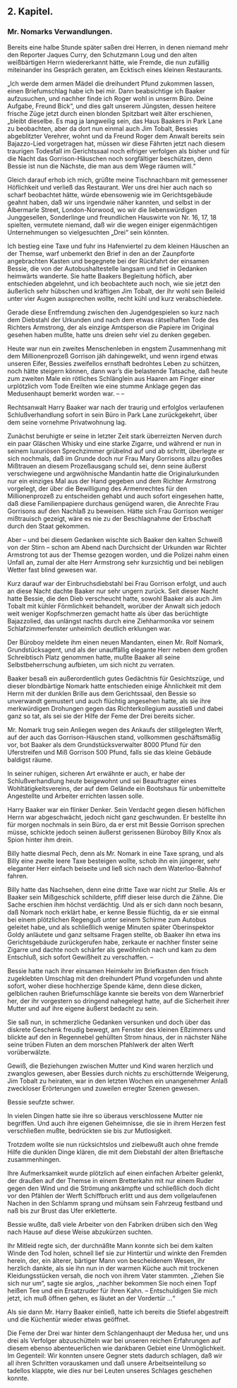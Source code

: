 <h2>2. Kapitel.</h2>
<h3>Mr. Nomarks Verwandlungen.</h3>

Bereits eine halbe Stunde später saßen drei Herren, in denen niemand mehr den
Reporter Jaques Curry, den Schutzmann Loug und den alten weißbärtigen Herrn
wiedererkannt hätte, wie Fremde, die nun zufällig miteinander ins Gespräch
geraten, am Ecktisch eines kleinen Restaurants.

„Ich werde dem armen Mädel die dreihundert Pfund zukommen lassen, einen
Briefumschlag habe ich bei mir. Dann beabsichtige ich Baaker aufzusuchen, und
nachher finde ich Roger wohl in unserm Büro. Deine Aufgabe, Freund Bick“, und
dies galt unserem Jüngsten, dessen heitere frische Züge jetzt durch einen
blonden Spitzbart weit älter erschienen, „bleibt dieselbe. Es mag ja langweilig
sein, das Haus Baakers in Park Lane zu beobachten, aber da dort nun einmal auch
Jim Tobalt, Bessies abgeblitzter Verehrer, wohnt und da Freund Roger dem Anwalt
bereits sein Bajazzo-Lied vorgetragen hat, müssen wir diese Fährten jetzt nach
diesem traurigen Todesfall im Gerichtssaal noch eifriger verfolgen als bisher
und für die Nacht das Gorrison-Häuschen noch sorgfältiger beschützen, denn
Bessie ist nun die Nächste, die man aus dem Wege räumen will.“

Gleich darauf erhob ich mich, grüßte meine Tischnachbarn mit gemessener
Höflichkeit und verließ das Restaurant. Wer uns drei hier auch nach so scharf
beobachtet hätte, würde ebensowenig wie im Gerichtsgebäude geahnt haben, daß
wir uns irgendwie näher kannten, und selbst in der Albermarle Street,
London-Norwood, wo wir die liebenswürdigen Junggesellen, Sonderlinge und
freundlichen Hauswirte von Nr. 16, 17, 18 spielten, vermutete niemand, daß wir
die wegen einiger eigenmächtigen Unternehmungen so vielgesuchten „Drei“ sein
könnten.

Ich bestieg eine Taxe und fuhr ins Hafenviertel zu dem kleinen Häuschen an der
Themse, warf unbemerkt den Brief in den an der Zaunpforte angebrachten Kasten
und begegnete bei der Rückfahrt der einsamen Bessie, die von der
Autobushaltestelle langsam und tief in Gedanken heimwärts wanderte. Sie hatte
Baakers Begleitung höflich, aber entschieden abgelehnt, und ich beobachtete
auch noch, wie sie jetzt den äußerlich sehr hübschen und kräftigen Jim Tobalt,
der ihr wohl sein Beileid unter vier Augen aussprechen wollte, recht kühl und
kurz verabschiedete.

Gerade diese Entfremdung zwischen den Jugendgespielen so kurz nach dem
Diebstahl der Urkunden und nach dem etwas rätselhaften Tode des Richters
Armstrong, der als einzige Amtsperson die Papiere im Original gesehen haben
mußte, hatte uns dreien sehr viel zu denken gegeben.

Heute war nun ein zweites Menschenleben in engstem Zusammenhang mit dem
Millionenprozeß Gorrison jäh dahingewelkt, und wenn irgend etwas unseren Eifer,
Bessies zweifellos ernsthaft bedrohtes Leben zu schützen, noch hätte steigern
können, dann war’s die belastende Tatsache, daß heute zum zweiten Male ein
rötliches Schlänglein aus Haaren am Finger einer urplötzlich vom Tode Ereilten
wie eine stumme Anklage gegen das Medusenhaupt bemerkt worden war. – –

Rechtsanwalt Harry Baaker war nach der traurig und erfolglos verlaufenen
Schlußverhandlung sofort in sein Büro in Park Lane zurückgekehrt, über dem
seine vornehme Privatwohnung lag.

Zunächst beruhigte er seine in letzter Zeit stark überreizten Nerven durch ein
paar Gläschen Whisky und eine starke Zigarre, und während er nun in seinem
luxuriösen Sprechzimmer grübelnd auf und ab schritt, überlegte er sich
nochmals, daß im Grunde doch nur Frau Mary Gorrisons allzu großes Mißtrauen an
diesem Prozeßausgang schuld sei, denn seine äußerst verschwiegene und
argwöhnische Mandantin hatte die Originalurkunden nur ein einziges Mal aus der
Hand gegeben und dem Richter Armstrong vorgelegt, der über die Bewilligung des
Armenrechtes für den Millionenprozeß zu entscheiden gehabt und auch sofort
eingesehen hatte, daß diese Familienpapiere durchaus genügend waren, die
Anrechte Frau Gorrisons auf den Nachlaß zu beweisen. Hätte sich Frau Gorrison
weniger mißtrauisch gezeigt, wäre es nie zu der Beschlagnahme der Erbschaft
durch den Staat gekommen.

Aber – und bei diesem Gedanken wischte sich Baaker den kalten Schweiß von der
Stirn – schon am Abend nach Durchsicht der Urkunden war Richter Armstrong tot
aus der Themse gezogen worden, und die Polizei nahm einen Unfall an, zumal der
alte Herr Armstrong sehr kurzsichtig und bei nebligen Wetter fast blind gewesen
war.

Kurz darauf war der Einbruchsdiebstahl bei Frau Gorrison erfolgt, und auch an
diese Nacht dachte Baaker nur sehr ungern zurück. Seit dieser Nacht hatte
Bessie, die den Dieb verscheucht hatte, sowohl Baaker als auch Jim Tobalt mit
kühler Förmlichkeit behandelt, worüber der Anwalt sich jedoch weit weniger
Kopfschmerzen gemacht hatte als über das berüchtigte Bajazzolied, das unlängst
nachts durch eine Ziehharmonika vor seinem Schlafzimmerfenster unheimlich
deutlich erklungen war.

Der Büroboy meldete ihm einen neuen Mandanten, einen Mr. Rolf Nomark,
Grundstücksagent, und als der unauffällig elegante Herr neben dem großen
Schreibtisch Platz genommen hatte, mußte Baaker all seine Selbstbeherrschung
aufbieten, um sich nicht zu verraten.

Baaker besaß ein außerordentlich gutes Gedächtnis für Gesichtszüge, und dieser
blondbärtige Nomark hatte entschieden einige Ähnlichkeit mit dem Herrn mit der
dunklen Brille aus dem Gerichtssaal, den Bessie so unverwandt gemustert und
auch flüchtig angesehen hatte, als sie ihre merkwürdigen Drohungen gegen das
Richterkollegium ausstieß und dabei ganz so tat, als sei sie der Hilfe der Feme
der Drei bereits sicher.

Mr. Nomark trug sein Anliegen wegen des Ankaufs der stillgelegten Werft, auf
der auch das Gorrison-Häuschen stand, vollkommen geschäftsmäßig vor, bot Baaker
als dem Grundstücksverwalter 8000 Pfund für den Uferstreifen und Miß Gorrison
500 Pfund, falls sie das kleine Gebäude baldigst räume.

In seiner ruhigen, sicheren Art erwähnte er auch, er habe der Schlußverhandlung
heute beigewohnt und sei Beauftragter eines Wohltätigkeitsvereins, der auf dem
Gelände ein Bootshaus für unbemittelte Angestellte und Arbeiter errichten
lassen solle.

Harry Baaker war ein flinker Denker. Sein Verdacht gegen diesen höflichen Herrn
war abgeschwächt, jedoch nicht ganz geschwunden. Er bestellte ihn für morgen
nochmals in sein Büro, da er erst mit Bessie Gorrison sprechen müsse, schickte
jedoch seinen äußerst gerissenen Büroboy Billy Knox als Spion hinter ihm drein.

Billy hatte diesmal Pech, denn als Mr. Nomark in eine Taxe sprang, und als
Billy eine zweite leere Taxe besteigen wollte, schob ihn ein jüngerer, sehr
eleganter Herr einfach beiseite und ließ sich nach dem Waterloo-Bahnhof fahren.

Billy hatte das Nachsehen, denn eine dritte Taxe war nicht zur Stelle. Als er
Baaker sein Mißgeschick schilderte, pfiff dieser leise durch die Zähne. Die
Sache erschien ihm höchst verdächtig. Und als er sich dann noch besann, daß
Nomark noch erklärt habe, er kenne Bessie flüchtig, da er sie einmal bei einem
plötzlichen Regenguß unter seinem Schirme zum Autobus geleitet habe, und als
schließlich wenige Minuten später Oberinspektor Goldy anläutete und ganz
seltsame Fragen stellte, ob Baaker ihn etwa ins Gerichtsgebäude zurückgerufen
habe, zerkaute er nachher finster seine Zigarre und dachte noch schärfer als
gewöhnlich nach und kam zu dem Entschluß, sich sofort Gewißheit zu verschaffen.
–

Bessie hatte nach ihrer einsamen Heimkehr im Briefkasten den frisch zugeklebten
Umschlag mit den dreihundert Pfund vorgefunden und ahnte sofort, woher diese
hochherzige Spende käme, denn diese dicken, gelblichen rauhen Briefumschläge
kannte sie bereits von dem Warnerbrief her, der ihr vorgestern so dringend
nahegelegt hatte, auf die Sicherheit ihrer Mutter und auf ihre eigene äußerst
bedacht zu sein.

Sie saß nun, in schmerzliche Gedanken versunken und doch über das diskrete
Geschenk freudig bewegt, am Fenster des kleinen Eßzimmers und blickte auf den
in Regennebel gehüllten Strom hinaus, der in nächster Nähe seine trüben Fluten
an dem morschen Pfahlwerk der alten Werft vorüberwälzte.

Gewiß, die Beziehungen zwischen Mutter und Kind waren herzlich und zwanglos
gewesen, aber Bessies durch nichts zu erschütternde Weigerung, Jim Tobalt zu
heiraten, war in den letzten Wochen ein unangenehmer Anlaß zweckloser
Erörterungen und zuweilen erregter Szenen gewesen.

Bessie seufzte schwer.

In vielen Dingen hatte sie ihre so überaus verschlossene Mutter nie begriffen.
Und auch ihre eigenen Geheimnisse, die sie in ihrem Herzen fest verschließen
mußte, bedrückten sie bis zur Mutlosigkeit.

Trotzdem wollte sie nun rücksichtslos und zielbewußt auch ohne fremde Hilfe die
dunklen Dinge klären, die mit dem Diebstahl der alten Brieftasche
zusammenhingen.

Ihre Aufmerksamkeit wurde plötzlich auf einen einfachen Arbeiter gelenkt, der
draußen auf der Themse in einem Bretterkahn mit nur einem Ruder gegen den Wind
und die Strömung ankämpfte und schließlich doch dicht vor den Pfählen der Werft
Schiffbruch erlitt und aus dem vollgelaufenen Nachen in den Schlamm sprang und
mühsam sein Fahrzeug festband und naß bis zur Brust das Ufer erkletterte.

Bessie wußte, daß viele Arbeiter von den Fabriken drüben sich den Weg nach
Hause auf diese Weise abzukürzen suchten.

Ihr Mitleid regte sich, der durchnäßte Mann konnte sich bei dem kalten Winde
den Tod holen, schnell lief sie zur Hintertür und winkte den Fremden herein,
der, ein älterer, bärtiger Mann von bescheidenem Wesen, ihr herzlich dankte,
als sie ihn nun in der warmen Küche auch mit trockenen Kleidungsstücken versah,
die noch von ihrem Vater stammten. „Ziehen Sie sich nur um“, sagte sie arglos,
„nachher bekommen Sie noch einen Topf heißen Tee und ein Ersatzruder für ihren
Kahn. – Entschuldigen Sie mich jetzt, ich muß öffnen gehen, es läutet an der
Vordertür …“

Als sie dann Mr. Harry Baaker einließ, hatte ich bereits die Stiefel
abgestreift und die Küchentür wieder etwas geöffnet.

Die Feme der Drei war hinter dem Schlangenhaupt der Medusa her, und uns drei
als Verfolger abzuschütteln war bei unseren reichen Erfahrungen auf diesem
ebenso abenteuerlichen wie dankbaren Gebiet eine Unmöglichkeit. Im Gegenteil:
Wir konnten unsere Gegner stets dadurch schlagen, daß wir all ihren Schritten
vorauskamen und daß unsere Arbeitseinteilung so tadellos klappte, wie dies nur
bei Leuten unseres Schlages geschehen konnte.

